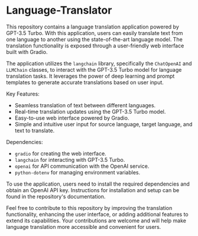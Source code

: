 # Language-Translator

This repository contains a language translation application powered by GPT-3.5 Turbo. With this application, users can easily translate text from one language to another using the state-of-the-art language model. The translation functionality is exposed through a user-friendly web interface built with Gradio.

The application utilizes the `langchain` library, specifically the `ChatOpenAI` and `LLMChain` classes, to interact with the GPT-3.5 Turbo model for language translation tasks. It leverages the power of deep learning and prompt templates to generate accurate translations based on user input.

Key Features:
- Seamless translation of text between different languages.
- Real-time translation updates using the GPT-3.5 Turbo model.
- Easy-to-use web interface powered by Gradio.
- Simple and intuitive user input for source language, target language, and text to translate.

Dependencies:
- `gradio` for creating the web interface.
- `langchain` for interacting with GPT-3.5 Turbo.
- `openai` for API communication with the OpenAI service.
- `python-dotenv` for managing environment variables.

To use the application, users need to install the required dependencies and obtain an OpenAI API key. Instructions for installation and setup can be found in the repository's documentation.

Feel free to contribute to this repository by improving the translation functionality, enhancing the user interface, or adding additional features to extend its capabilities. Your contributions are welcome and will help make language translation more accessible and convenient for users.

